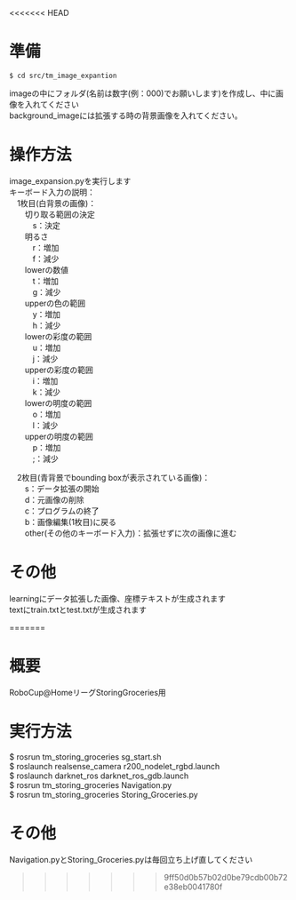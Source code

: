<<<<<<< HEAD
# 準備  
    $ cd src/tm_image_expantion  
imageの中にフォルダ(名前は数字(例：000)でお願いします)を作成し、中に画像を入れてください  
background_imageには拡張する時の背景画像を入れてください。  

# 操作方法  
image_expansion.pyを実行します  
キーボード入力の説明：  
　1枚目(白背景の画像)：  
　　切り取る範囲の決定  
　　　s：決定  
　　明るさ  
　　　r：増加    
　　　f：減少  
　　lowerの数値  
　　　t：増加  
　　　g：減少  
　　upperの色の範囲  
　　　y：増加  
　　　h：減少  
　　lowerの彩度の範囲  
　　　u：増加  
　　　j：減少  
　　upperの彩度の範囲  
　　　i：増加  
　　　k：減少  
　　lowerの明度の範囲  
　　　o：増加  
　　　l：減少  
　　upperの明度の範囲  
　　　p：増加  
　　　;：減少  
	
　2枚目(青背景でbounding boxが表示されている画像)：  
　　s：データ拡張の開始  
　　d：元画像の削除  
　　c：プログラムの終了  
　　b：画像編集(1枚目)に戻る  
　　other(その他のキーボード入力)：拡張せずに次の画像に進む

# その他  
learningにデータ拡張した画像、座標テキストが生成されます  
textにtrain.txtとtest.txtが生成されます  

=======
# 概要  
RoboCup@HomeリーグStoringGroceries用  

# 実行方法  
  $ rosrun tm_storing_groceries sg_start.sh  
  $ roslaunch realsense_camera r200_nodelet_rgbd.launch  
  $ roslaunch darknet_ros darknet_ros_gdb.launch  
  $ rosrun tm_storing_groceries Navigation.py  
  $ rosrun tm_storing_groceries Storing_Groceries.py  

# その他  
Navigation.pyとStoring_Groceries.pyは毎回立ち上げ直してください  
>>>>>>> 9ff50d0b57b02d0be79cdb00b72e38eb0041780f
